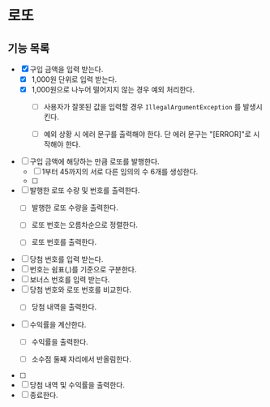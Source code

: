 # 로또

## 기능 목록

- [x] 구입 금액을 입력 받는다.
  - [x] 1,000원 단위로 입력 받는다.
  - [x] 1,000원으로 나누어 떨어지지 않는 경우 예외 처리한다.
    - [ ] 사용자가 잘못된 값을 입력할 경우 `IllegalArgumentException` 를 발생시킨다.
    - [ ] 예외 상황 시 에러 문구를 출력해야 한다. 단 에러 문구는 "[ERROR]"로 시작해야 한다.


- [ ] 구입 금액에 해당하는 만큼 로또를 발행한다.
  - [ ] 1부터 45까지의 서로 다른 임의의 수 6개를 생성한다.
  - [ ]


- [ ] 발행한 로또 수량 및 번호를 출력한다.
  - [ ] 발행한 로또 수량을 출력한다. 
  - [ ] 로또 번호는 오름차순으로 정렬한다.
  - [ ] 로또 번호를 출력한다.



- [ ] 당첨 번호를 입력 받는다.
- [ ] 번호는 쉼표(,)를 기준으로 구분한다.
- [ ] 보너스 번호를 입력 받는다.
- [ ] 당첨 번호와 로또 번호를 비교한다.
  - [ ] 당첨 내역을 출력한다.


- [ ] 수익률을 계산한다.
  - [ ] 수익률을 출력한다.
  - [ ] 소수점 둘째 자리에서 반올림한다.


- [ ] 
- [ ] 당첨 내역 및 수익률을 출력한다.
- [ ] 종료한다.
